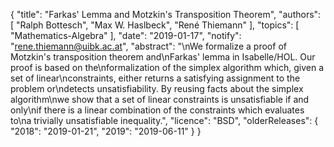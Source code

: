 {
    "title": "Farkas' Lemma and Motzkin's Transposition Theorem",
    "authors": [
        "Ralph Bottesch",
        "Max W. Haslbeck",
        "René Thiemann"
    ],
    "topics": [
        "Mathematics-Algebra"
    ],
    "date": "2019-01-17",
    "notify": "rene.thiemann@uibk.ac.at",
    "abstract": "\nWe formalize a proof of Motzkin's transposition theorem and\nFarkas' lemma in Isabelle/HOL. Our proof is based on the\nformalization of the simplex algorithm which, given a set of linear\nconstraints, either returns a satisfying assignment to the problem or\ndetects unsatisfiability. By reusing facts about the simplex algorithm\nwe show that a set of linear constraints is unsatisfiable if and only\nif there is a linear combination of the constraints which evaluates to\na trivially unsatisfiable inequality.",
    "licence": "BSD",
    "olderReleases": {
        "2018": "2019-01-21",
        "2019": "2019-06-11"
    }
}